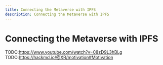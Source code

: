 ```yaml
---
title: Connecting the Metaverse with IPFS
description: Connecting the Metaverse with IPFS
---
```


# Connecting the Metaverse with IPFS

TODO:https://www.youtube.com/watch?v=08zD9L3hBLg
TODO:https://hackmd.io/@XR/motivation#Motivation
